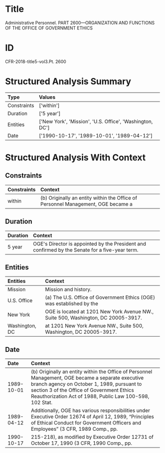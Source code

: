 # Title

 Administrative Personnel. PART 2600—ORGANIZATION AND FUNCTIONS OF THE OFFICE OF GOVERNMENT ETHICS


# ID

 CFR-2018-title5-vol3.Pt. 2600


# Structured Analysis Summary

| Type        | Values                                                   |
|:------------|:---------------------------------------------------------|
| Constraints | ['within']                                               |
| Duration    | ['5 year']                                               |
| Entities    | ['New York', 'Mission', 'U.S. Office', 'Washington, DC'] |
| Date        | ['1990-10-17', '1989-10-01', '1989-04-12']               |


# Structured Analysis With Context

 


## Constraints

| Constraints   | Context                                                                           |
|:--------------|:----------------------------------------------------------------------------------|
| within        | (b) Originally an entity  within the Office of Personnel Management, OGE became a |


## Duration

| Duration   | Context                                                                                        |
|:-----------|:-----------------------------------------------------------------------------------------------|
| 5 year     | OGE's Director is appointed by the President and confirmed by the Senate for a five-year term. |


## Entities

| Entities       | Context                                                                             |
|:---------------|:------------------------------------------------------------------------------------|
| Mission        | Mission  and history.                                                               |
| U.S. Office    | (a) The  U.S. Office of Government Ethics (OGE) was established by the              |
| New York       | OGE is located at 1201  New York  Avenue NW., Suite 500, Washington, DC 20005-3917. |
| Washington, DC | at 1201 New York Avenue NW., Suite 500, Washington, DC  20005-3917.                 |


## Date

| Date       | Context                                                                                                                                                                                                                                                   |
|:-----------|:----------------------------------------------------------------------------------------------------------------------------------------------------------------------------------------------------------------------------------------------------------|
| 1989-10-01 | (b) Originally an entity within the Office of Personnel Management, OGE became a separate executive branch agency on October 1, 1989, pursuant to section 3 of the Office of Government Ethics Reauthorization Act of 1988, Public Law 100-598, 102 Stat. |
| 1989-04-12 | Additionally, OGE has various responsibilities under Executive Order 12674 of April 12, 1989, &#8220;Principles of Ethical Conduct for Government Officers and Employees&#8221; (3 CFR, 1989 Comp., pp.                                                   |
| 1990-10-17 | 215-218), as modified by Executive Order 12731 of October 17, 1990 (3 CFR, 1990 Comp., pp.                                                                                                                                                                |


